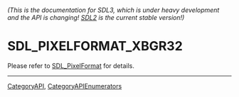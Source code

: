 ###### (This is the documentation for SDL3, which is under heavy development and the API is changing! [SDL2](https://wiki.libsdl.org/SDL2/) is the current stable version!)
# SDL_PIXELFORMAT_XBGR32

Please refer to [SDL_PixelFormat](SDL_PixelFormat) for details.

----
[CategoryAPI](CategoryAPI), [CategoryAPIEnumerators](CategoryAPIEnumerators)

